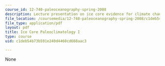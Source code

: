 ```yaml
---
course_id: 12-740-paleoceanography-spring-2008
description: Lecture presentation on ice core evidence for climate change.
file_location: /coursemedia/12-740-paleoceanography-spring-2008/c1deb54b73b591e240d4460cd668aac3_lec07_slide.pdf
file_type: application/pdf
layout: pdf
title: Ice Core Paleoclimatology I
type: course
uid: c1deb54b73b591e240d4460cd668aac3

---
```

None